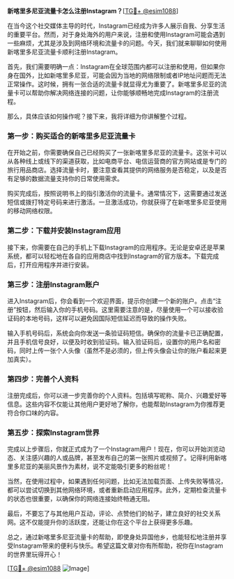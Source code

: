 **新喀里多尼亚流量卡怎么注册Instagram？**[[TG💪+ @esim1088](https://t.me/s/esim1088)]

在当今这个社交媒体主导的时代，Instagram已经成为许多人展示自我、分享生活的重要平台。然而，对于身处海外的用户来说，注册和使用Instagram可能会遇到一些麻烦，尤其是涉及到网络环境和流量卡的问题。今天，我们就来聊聊如何使用新喀里多尼亚流量卡顺利注册Instagram。

首先，我们需要明确一点：Instagram在全球范围内都可以注册和使用，但如果你身在国外，比如新喀里多尼亚，可能会因为当地的网络限制或者IP地址问题而无法正常操作。这时候，拥有一张合适的流量卡就显得尤为重要了。新喀里多尼亚的流量卡可以帮助你解决网络连接的问题，让你能够顺畅地完成Instagram的注册流程。

那么，具体应该如何操作呢？接下来，我将详细为你讲解整个过程。

### 第一步：购买适合的新喀里多尼亚流量卡

在开始之前，你需要确保自己已经购买了一张新喀里多尼亚的流量卡。这张卡可以从各种线上或线下的渠道获取，比如电商平台、电信运营商的官方网站或是专门的旅行用品商店。选择流量卡时，要注意查看其提供的网络服务是否稳定，以及是否有足够的数据流量支持你的日常使用需求。

购买完成后，按照说明书上的指引激活你的流量卡。通常情况下，这需要通过发送短信或拨打特定号码来进行激活。一旦激活成功，你就获得了在新喀里多尼亚使用的移动网络权限。

### 第二步：下载并安装Instagram应用

接下来，你需要在自己的手机上下载Instagram的应用程序。无论是安卓还是苹果系统，都可以轻松地在各自的应用商店中找到Instagram的官方版本。下载完成后，打开应用程序并进行安装。

### 第三步：注册Instagram账户

进入Instagram后，你会看到一个欢迎界面，提示你创建一个新的账户。点击“注册”按钮，然后输入你的手机号码。这里需要注意的是，尽量使用一个可以接收验证码的本地号码，这样可以避免因国际短信延迟而导致的操作失败。

输入手机号码后，系统会向你发送一条验证码短信。确保你的流量卡已正确配置，并且手机信号良好，以便及时收到验证码。输入验证码后，设置你的用户名和密码，同时上传一张个人头像（虽然不是必须的，但上传头像会让你的账户看起来更加真实）。

### 第四步：完善个人资料

注册完成后，你可以进一步完善你的个人资料。包括填写昵称、简介、兴趣爱好等信息。这些内容不仅能让其他用户更好地了解你，也能帮助Instagram为你推荐更符合你口味的内容。

### 第五步：探索Instagram世界

完成以上步骤后，你就正式成为了一个Instagram用户！现在，你可以开始浏览动态、关注感兴趣的人或品牌，甚至发布自己的第一张照片或视频了。记得利用新喀里多尼亚的美丽风景作为素材，说不定能吸引更多的粉丝呢！

当然，在使用过程中，如果遇到任何问题，比如无法加载页面、上传失败等情况，都可以尝试切换到其他网络环境，或者重新启动应用程序。此外，定期检查流量卡的状态也很重要，以确保你的网络连接始终畅通无阻。

最后，不要忘了与其他用户互动，评论、点赞他们的帖子，建立良好的社交关系网。这不仅能提升你的活跃度，还能让你在这个平台上获得更多乐趣。

总之，通过新喀里多尼亚流量卡的帮助，即使身处异国他乡，也能轻松地注册并享受Instagram带来的便利与快乐。希望这篇文章对你有所帮助，祝你在Instagram的世界里玩得开心！

[[TG💪+ @esim1088](https://t.me/s/esim1088) ![Image](https://i.postimg.cc/4NQfJmqS/Snipaste-2025-05-13-00-14-12.png)]